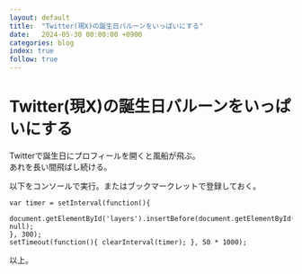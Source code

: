 ```yaml
---
layout: default
title:  "Twitter(現X)の誕生日バルーンをいっぱいにする"
date:   2024-05-30 00:00:00 +0900
categories: blog
index: true
follow: true
---
```


# Twitter(現X)の誕生日バルーンをいっぱいにする

Twitterで誕生日にプロフィールを開くと風船が飛ぶ。  
あれを長い間飛ばし続ける。

以下をコンソールで実行。またはブックマークレットで登録しておく。

```
var timer = setInterval(function(){
	document.getElementById('layers').insertBefore(document.getElementById('layers').lastElementChild.cloneNode(true), null);
}, 300);
setTimeout(function(){ clearInterval(timer); }, 50 * 1000);
```

以上。
